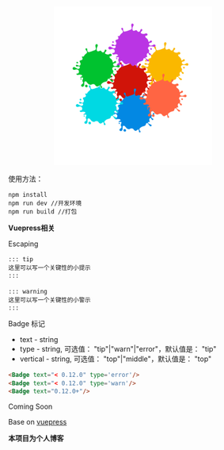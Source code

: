 <p align="center">
  <img width="320" src="./docs/.vuepress/public/home.jpg">
</p>

使用方法：

```bash
npm install
npm run dev //开发环境
npm run build //打包
```
**Vuepress相关**

Escaping

```
::: tip
这里可以写一个关键性的小提示
:::

::: warning
这里可以写一个关键性的小警示
:::
```

Badge 标记
- text - string
- type - string, 可选值： "tip"|"warn"|"error"，默认值是： "tip"
- vertical - string, 可选值： "top"|"middle"，默认值是： "top"
```HTML
<Badge text="< 0.12.0" type='error'/>
<Badge text="< 0.12.0" type='warn'/>
<Badge text="0.12.0+"/>
```

Coming Soon

Base on [vuepress](https://vuepress.vuejs.org/zh/)

**本项目为个人博客**